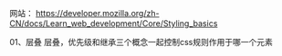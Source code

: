 网站：
https://developer.mozilla.org/zh-CN/docs/Learn_web_development/Core/Styling_basics

01、层叠
层叠，优先级和继承三个概念一起控制css规则作用于哪一个元素
